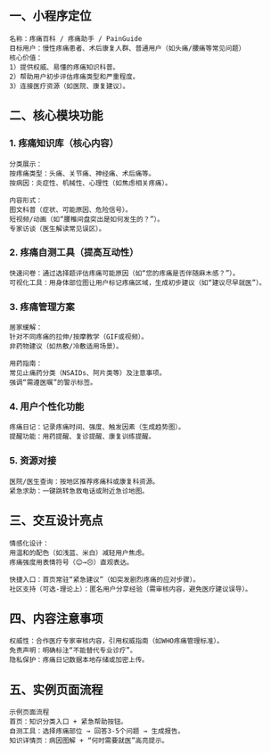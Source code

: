 ## 一、小程序定位
    名称：疼痛百科 / 疼痛助手 / PainGuide
    目标用户：慢性疼痛患者、术后康复人群、普通用户（如头痛/腰痛等常见问题）
    核心价值：
    1）提供权威、易懂的疼痛知识科普。
    2）帮助用户初步评估疼痛类型和严重程度。
    3）连接医疗资源（如医院、康复建议）。

## 二、核心模块功能
### 1. 疼痛知识库（核心内容）
    分类展示：
    按疼痛类型：头痛、关节痛、神经痛、术后痛等。
    按病因：炎症性、机械性、心理性（如焦虑相关疼痛）。

    内容形式：
    图文科普（症状、可能原因、危险信号）。
    短视频/动画（如“腰椎间盘突出是如何发生的？”）。
    专家访谈（医生解读常见误区）。

### 2. 疼痛自测工具（提高互动性）
    快速问卷：通过选择题评估疼痛可能原因（如“您的疼痛是否伴随麻木感？”）。
    可视化工具：用身体部位图让用户标记疼痛区域，生成初步建议（如“建议尽早就医”）。

### 3. 疼痛管理方案
    居家缓解：
    针对不同疼痛的拉伸/按摩教学（GIF或视频）。
    非药物建议（如热敷/冷敷适用场景）。

    用药指南：
    常见止痛药分类（NSAIDs、阿片类等）及注意事项。
    强调“需遵医嘱”的警示标签。

### 4. 用户个性化功能
    疼痛日记：记录疼痛时间、强度、触发因素（生成趋势图）。
    提醒功能：用药提醒、复诊提醒、康复训练提醒。

### 5. 资源对接
    医院/医生查询：按地区推荐疼痛科或康复科资源。
    紧急求助：一键跳转急救电话或附近急诊地图。


## 三、交互设计亮点
    情感化设计：
    用温和的配色（如浅蓝、米白）减轻用户焦虑。
    疼痛强度用表情符号（😊→😣）直观表达。

    快捷入口：首页常驻“紧急建议”（如突发剧烈疼痛的应对步骤）。
    社区支持（可选-理论上）：匿名用户分享经验（需审核内容，避免医疗建议误导）。

## 四、内容注意事项
    权威性：合作医疗专家审核内容，引用权威指南（如WHO疼痛管理标准）。
    免责声明：明确标注“不能替代专业诊疗”。
    隐私保护：疼痛日记数据本地存储或加密上传。

## 五、实例页面流程
    示例页面流程
    首页：知识分类入口 + 紧急帮助按钮。
    自测工具：选择疼痛部位 → 回答3-5个问题 → 生成报告。
    知识详情页：病因图解 + “何时需要就医”高亮提示。

